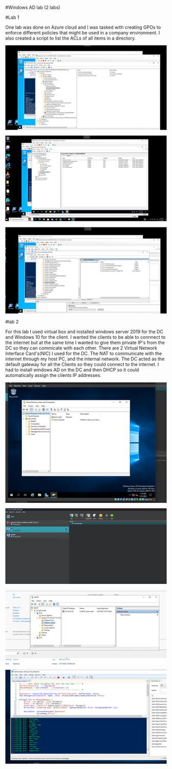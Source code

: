 #Windows AD lab (2 labs)

#Lab 1

One lab was done on Azure cloud and I was tasked with creating GPOs to enforce different
policies that might be used in a company environment. I also created a script to list the ACLs
of all items in a directory.


![Account Policies](./images/Account-Lockout-Policies.jpg)

![Account Policies](./images/GPOs.jpg)

![Account Policies](./images/Windows-PowerShell-Policies.jpg)

#lab 2

For this lab I used virtual box and installed windows server 2019 for the DC and Windows 10 
for the client. I wanted the clients to be able to connnect to the internet but at the same time I
wanted to give them private IP's from the DC so they can commicate with each other. There are 2 
Virtual Network Interface Card's(NIC) I used for the DC. The NAT to communicate with the internet 
through my host PC, and the internal network. The DC acted as the default gateway for all the 
Clients so they could connect to the internet. I had to install windows AD on the DC and then
DHCP so it could automatically assign the clients IP addresses.

![Account Policies](./images/WindowsADdomain.png)

![Account Policies](./images/MachineScreenshot.png)

![Account Policies](./images/DHCP.png)

![Account Policies](./images/RunningUserScript.png)



